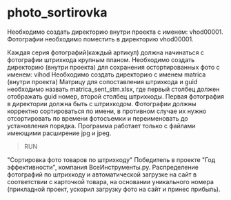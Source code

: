 # photo_sortirovka 

</div>
Необходимо создать директорию внутри проекта с именем: vhod00001.
</div>
Фотографии необходимо поместить в директорию vhod00001.
</div>

Каждая серия фотографий(каждый артикул) должна начинаться с фотографии штрихкода крупным планом.
Необходимо создать директорию (внутри проекта) для сохранения остортированных фото с именем: vihod
Необходимо создать директорию с именем matrica (внутри проекта) 
Матрицу для сопоставления штрихкода и guid необходимо назвать matrica_sent_stm.xlsx, где первый столбец должен отображать guid номер, второй столбец штрихкоды.
Первая фотография в директории должна быть с штрихкодом.
Фотографии должны корректно сортироваться по имени, в противном случае их нужно отсортировать по времени фотосъемки и переименовать до установления порядка.
Программа работает только с файлами имеющими расширение jpg и jpeg.
>RUN


"Сортировка фото товаров по штрихкоду" 
Победитель в проекте "Год эффективности", компания ВсеИнструменты.ру.
Распределение фотографий по штрихкоду и автоматической загрузке на сайт в соответствии с карточкой товара, на основании уникального номера (прикладной проект, ускорил загрузку фото на сайт и принес прибыль).
